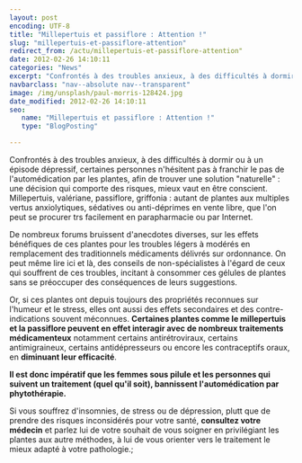 ```yaml
---
layout: post
encoding: UTF-8
title: "Millepertuis et passiflore : Attention !"
slug: "millepertuis-et-passiflore-attention"
redirect_from: /actu/millepertuis-et-passiflore-attention"
date: 2012-02-26 14:10:11
categories: "News"
excerpt: "Confrontés à des troubles anxieux, à des difficultés à dormir ou à un épisode dépressif, certaines personnes n'hésitent pas à franchir le pas de l'automédication par les plantes, afin de trouver une solution 'naturelle' : une décision qui comporte des risques, mieux vaut en être conscient."
navbarclass: "nav--absolute nav--transparent"
image: /img/unsplash/paul-morris-128424.jpg
date_modified: 2012-02-26 14:10:11
seo:
   name: "Millepertuis et passiflore : Attention !"
   type: "BlogPosting"

---
```

Confrontés à des troubles anxieux, à des difficultés à dormir ou à un épisode dépressif, certaines personnes n'hésitent pas à franchir le pas de l'automédication par les plantes, afin de trouver une solution "naturelle" : une décision qui comporte des risques, mieux vaut en être conscient.
Millepertuis, valériane, passiflore, griffonia : autant de plantes aux multiples vertus anxiolytiques, sédatives ou anti-déprimes en vente libre, que l'on peut se procurer trs facilement en parapharmacie ou par Internet.   
  
De nombreux forums bruissent d'anecdotes diverses, sur les effets bénéfiques de ces plantes pour les troubles légers à modérés en remplacement des traditionnels médicaments délivrés sur ordonnance. On peut même lire ici et là, des conseils de non-spécialistes à l'égard de ceux qui souffrent de ces troubles, incitant à consommer ces gélules de plantes sans se préoccuper des conséquences de leurs suggestions.  
  
Or, si ces plantes ont depuis toujours des propriétés reconnues sur l'humeur et le stress, elles ont aussi des effets secondaires et des contre-indications souvent méconnues. **Certaines plantes comme le millepertuis et la passiflore peuvent en effet interagir avec de nombreux traitements médicamenteux** notamment certains antirétroviraux, certains antimigraineux, certains antidépresseurs ou encore les contraceptifs oraux, en **diminuant leur efficacité**.   
  
**Il est donc impératif que les femmes sous pilule et les personnes qui suivent un traitement (quel qu'il soit), bannissent l'automédication par phytothérapie.**  
  
Si vous souffrez d'insomnies, de stress ou de dépression, plutt que de prendre des risques inconsidérés pour votre santé, **consultez votre médecin** et parlez lui de votre souhait de vous soigner en privilégiant les plantes aux autre méthodes, à lui de vous orienter vers le traitement le mieux adapté à votre pathologie.;